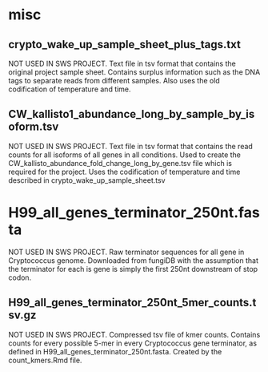 # misc

## crypto_wake_up_sample_sheet_plus_tags.txt

NOT USED IN SWS PROJECT. Text file in tsv format that contains the original project sample sheet. Contains surplus information such as the DNA tags to separate reads from different samples. Also uses the old codification of temperature and time.
    
## CW_kallisto1_abundance_long_by_sample_by_isoform.tsv
    
NOT USED IN SWS PROJECT. Text file in tsv format that contains the read counts for all isoforms of all genes in all conditions. Used to create the  CW_kallisto_abundance_fold_change_long_by_gene.tsv file which is required for the project. Uses the codification of temperature and time described in crypto_wake_up_sample_sheet.tsv
    
# H99_all_genes_terminator_250nt.fasta
    
NOT USED IN SWS PROJECT. Raw terminator sequences for all gene in Cryptococcus genome. Downloaded from fungiDB with the assumption that the terminator for each is gene is simply the first 250nt downstream of stop codon.
    
## H99_all_genes_terminator_250nt_5mer_counts.tsv.gz

NOT USED IN SWS PROJECT. Compressed tsv file of kmer counts. Contains counts for every possible 5-mer in every Cryptococcus gene terminator, as defined in H99_all_genes_terminator_250nt.fasta. Created by the count_kmers.Rmd file.
